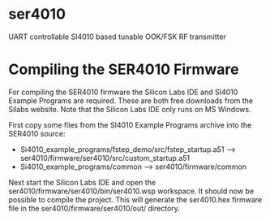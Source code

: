 ser4010
=======

UART controllable SI4010 based tunable OOK/FSK RF transmitter

Compiling the SER4010 Firmware
==============================
For compiling the SER4010 firmware the Silicon Labs IDE and SI4010 Example Programs are required. These are both free downloads from the Silabs website. Note that the Silicon Labs IDE only runs on MS Windows.

First copy some files from the SI4010 Example Programs archive into the SER4010 source:

  * Si4010\_example\_programs/fstep\_demo/src/fstep\_startup.a51 --> ser4010/firmware/ser4010/src/custom\_startup.a51
  * Si4010\_example\_programs/common --> ser4010/firmware/common

Next start the Silicon Labs IDE and open the ser4010/firmware/ser4010/bin/ser4010.wsp workspace. It should now be possible to compile the project. This will generate the ser4010.hex firmware file in the ser4010/firmware/ser4010/out/ directory.
